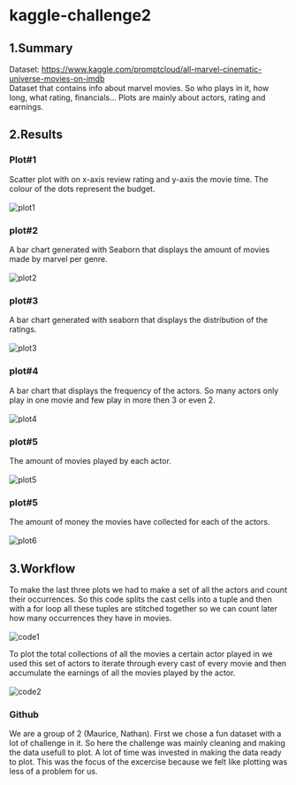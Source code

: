 # kaggle-challenge2

## 1.Summary

Dataset: <https://www.kaggle.com/promptcloud/all-marvel-cinematic-universe-movies-on-imdb>\
Dataset that contains info about marvel movies. So who plays in it, how long, what rating, financials...
Plots are mainly about actors, rating and earnings.

## 2.Results

### Plot#1
Scatter plot with on x-axis review rating and y-axis the movie time. The colour of the dots represent the budget.\
\
![plot1](./Assets/plot1.png)

### plot#2
A bar chart generated with Seaborn that displays the amount of movies made by marvel per genre.\
\
![plot2](./Assets/plot2.png)

### plot#3
A bar chart generated with seaborn that displays the distribution of the ratings.\
\
![plot3](./Assets/plot3.png)

### plot#4
A bar chart that displays the frequency of the actors. So many actors only play in one movie and few play in more then 3 or even 2.\
\
![plot4](./Assets/plot4.png)

### plot#5
The amount of movies played by each actor.\
\
![plot5](./Assets/plot5.png)

### plot#5
The amount of money the movies have collected for each of the actors.\
\
![plot6](./Assets/plot6.png)

## 3.Workflow

To make the last three plots we had to make a set of all the actors and count their occurrences. So this code splits the cast cells into a tuple and then with a for loop all these tuples are stitched together so we can count later how many occurrences they have in movies.\
\
![code1](./Assets/code1.PNG)

To plot the total collections of all the movies a certain actor played in we used this set of actors to iterate through every cast of every movie and then accumulate the earnings of all the movies played by the actor.\
\
![code2](./Assets/code2.PNG)

### Github
We are a group of 2 (Maurice, Nathan). First we chose a fun dataset with a lot of challenge in it. So here the challenge was mainly cleaning and making the data usefull to plot. A lot of time was invested in making the data ready to plot. This was the focus of the excercise because we felt like plotting was less of a problem for us.
